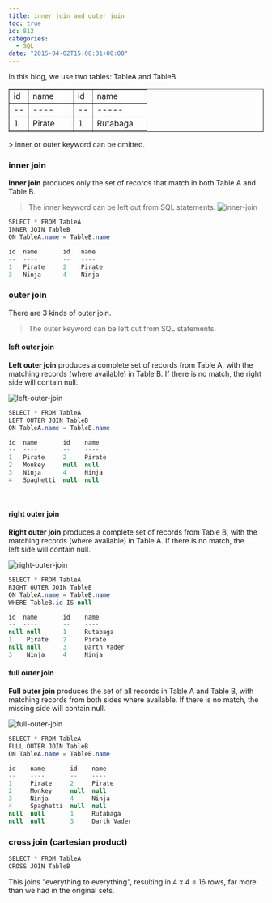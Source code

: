 ```yaml
---
title: inner join and outer join
toc: true
id: 812
categories:
  - SQL
date: "2015-04-02T15:08:31+00:00"
---
```


In this blog, we use two tables: TableA and TableB
<table style="height: 85px;" border="1" width="531">
<tbody>
<tr>
<td>id</td>
<td>name</td>
<td>id</td>
<td>name</td>
</tr>
<tr>
<td>--</td>
<td>----</td>
<td>--</td>
<td>-----</td>
</tr>
<tr>
<td>1</td>
<td>Pirate</td>
<td>1</td>
<td>Rutabaga</td>
</tr>
<tr>
<td>2</td>
<td>Monkey</td>
<td>2</td>
<td>Pirate</td>
</tr>
<tr>
<td>3</td>
<td><span style="color: #ff0000;">Ninja </span></td>
<td>3</td>
<td>Darth Vader</td>
</tr>
<tr>
<td>4</td>
<td>Spaghetti</td>
<td>4</td>
<td>Ninja</td>
</tr>
</tbody>
</table>
> inner or outer keyword can be omitted.

### inner join

**Inner join** produces only the set of records that match in both Table A and Table B.
> The inner keyword can be left out from SQL statements.
![inner-join](/media/inner-join-300x197.png)


```java
SELECT * FROM TableA
INNER JOIN TableB
ON TableA.name = TableB.name

id  name       id   name
--  ----       --   ----
1   Pirate     2    Pirate
3   Ninja      4    Ninja
```


### outer join

There are 3 kinds of outer join.
> The outer keyword can be left out from SQL statements.

#### left outer join

**Left outer join** produces a complete set of records from Table A, with the matching records (where available) in Table B. If there is no match, the right side will contain null.

![left-outer-join](/media/left-outer-join-300x197.png)


```java
SELECT * FROM TableA
LEFT OUTER JOIN TableB
ON TableA.name = TableB.name

id  name       id    name
--  ----       --    ----
1   Pirate     2     Pirate
2   Monkey     null  null
3   Ninja      4     Ninja
4   Spaghetti  null  null
```

&nbsp;

#### right outer join

**Right outer join** produces a complete set of records from Table B, with the matching records (where available) in Table A. If there is no match, the left side will contain null.

![right-outer-join](/media/right-outer-join-300x197.png)


```java
SELECT * FROM TableA
RIGHT OUTER JOIN TableB
ON TableA.name = TableB.name
WHERE TableB.id IS null

id  name       id    name
--  ----       --    ----
null null      1     Rutabaga
1    Pirate    2     Pirate
null null      3     Darth Vader
3    Ninja     4     Ninja
```


#### full outer join

**Full outer join** produces the set of all records in Table A and Table B, with matching records from both sides where available. If there is no match, the missing side will contain null.

![full-outer-join](/media/full-outer-join-300x197.png)


```java
SELECT * FROM TableA
FULL OUTER JOIN TableB
ON TableA.name = TableB.name

id    name       id    name
--    ----       --    ----
1     Pirate     2     Pirate
2     Monkey     null  null
3     Ninja      4     Ninja
4     Spaghetti  null  null
null  null       1     Rutabaga
null  null       3     Darth Vader
```


### **cross join (cartesian product)**



```java
SELECT * FROM TableA
CROSS JOIN TableB
```

This joins "everything to everything", resulting in 4 x 4 = 16 rows, far more than we had in the original sets.

&nbsp;

&nbsp;
